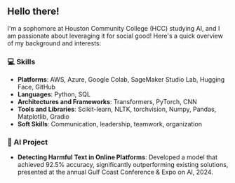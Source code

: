 ## Hello there!

I'm a sophomore at Houston Community College (HCC) studying AI, and I am passionate about leveraging it for social good! 
Here's a quick overview of my background and interests:

### 💻 Skills
- **Platforms**: AWS, Azure, Google Colab, SageMaker Studio Lab, Hugging Face, GitHub  
- **Languages**: Python, SQL
- **Architectures and Frameworks**: Transformers, PyTorch, CNN
- **Tools and Libraries**: Scikit-learn, NLTK, torchvision, Numpy, Pandas, Matplotlib, Gradio  
- **Soft Skills**: Communication, leadership, teamwork, organization

### 🔭 AI Project
- **Detecting Harmful Text in Online Platforms**: Developed a model that achieved 92.5% accuracy, significantly outperforming existing solutions, presented at the annual Gulf Coast Conference & Expo on AI, 2024. 

